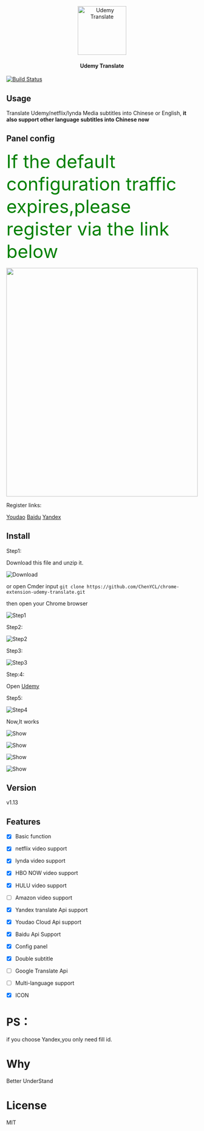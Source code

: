 <p align="center">
  <img src="https://github.com/ChenYCL/chrome-extension-udemy-translate/raw/master/images/128.png" alt="Udemy Translate" height="128" width="128" />
</p>

<h4 align="center">
  Udemy Translate
</h4>

[![Build Status](https://img.shields.io/badge/README-中文-yellow.svg)](README_zh.md)
## Usage

Translate Udemy/netflix/lynda Media  subtitles into Chinese or English, **it also support other language subtitles into Chinese now**

## Panel config

<font color=green size=7>If the default configuration traffic expires,please register via the link below</font>

<div align=center><img width="100%" height="600" src="https://github.com/ChenYCL/chrome-extension-udemy-translate/raw/master/media/config.png"/></div>

Register links:

[Youdao](https://ai.youdao.com/index.s)
[Baidu](https://fanyi-api.baidu.com/api/trans/product/desktop)
[Yandex](https://translate.yandex.com/developers/keys)



## Install
Step1:

Download this file and unzip it.

![Download](https://github.com/ChenYCL/chrome-extension-udemy-translate/raw/master/media/download.png)

or  open Cmder input  `git clone https://github.com/ChenYCL/chrome-extension-udemy-translate.git`

then open your Chrome browser

![Step1](https://github.com/ChenYCL/chrome-extension-udemy-translate/raw/master/media/step1.png)

Step2:

![Step2](https://github.com/ChenYCL/chrome-extension-udemy-translate/raw/master/media/step2.png)

Step3:

![Step3](https://github.com/ChenYCL/chrome-extension-udemy-translate/raw/master/media/step3.png)

Step:4:

Open [Udemy](https://www.udemy.com/mern-stack-front-to-back/)

Step5:

![Step4](https://github.com/ChenYCL/chrome-extension-udemy-translate/raw/master/media/step4.png)

Now,It works

![Show](https://github.com/ChenYCL/chrome-extension-udemy-translate/raw/master/media/show.png)

![Show](https://github.com/ChenYCL/chrome-extension-udemy-translate/raw/master/media/netflix.png)

![Show](https://github.com/ChenYCL/chrome-extension-udemy-translate/raw/master/media/lynda.png)

![Show](https://github.com/ChenYCL/chrome-extension-udemy-translate/raw/master/media/hulu.jpg)

## Version

v1.13 

## Features

- [x] Basic function

- [x] netflix video support

- [x] lynda video support

- [x] HBO NOW video support

- [x] HULU video support

- [ ] Amazon video support

- [x] Yandex translate Api support

- [x] Youdao Cloud Api support

- [x] Baidu Api Support

- [x] Config panel

- [x] Double subtitle

- [ ] Google Translate Api

- [ ] Multi-language support

- [x] ICON

# PS：

if you choose Yandex,you only need fill id.


# Why

Better UnderStand

# License

MIT
